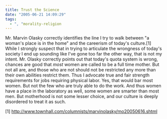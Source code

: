 ```yaml
---
title: Trust the Science
date: "2005-06-21 14:09:29"
tags:
  - ", "morality-religion
---
```

<p>Mr. Marvin Olasky correctly identifies the line I try to walk between "a woman's place is in the home" and the careerism of today's culture.[1] While I strongly suspect that in trying to articulate the wrongness of today's society I end up sounding like I've gone too far the other way, that is not my intent.  Mr. Olasky correctly points out that today's quota system is wrong, chances are good that <em>most</em> women are called to be a full time mother.  But not all are, and those who are not should not be restricted any more than their own abilities restrict them.  Thus I advocate true and fair strength requirements for jobs requiring physical labor.  Yes, that would bar most women.  But not the few who are truly able to do the work.  And thus women have a place in the laboratory as well, some women are smarter than most men.  But motherhood is not some lesser choice, and our culture is deeply disordered to treat it as such.</p>

[1] http://www.townhall.com/columnists/marvinolasky/mo20050616.shtml

